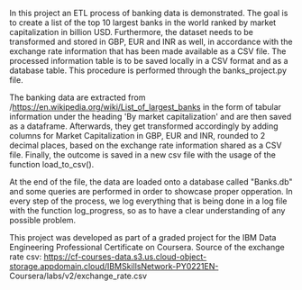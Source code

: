 In this project an ETL process of banking data is demonstrated. The goal is to create a list of the top 10 largest banks in the world ranked by market capitalization in billion USD. Furthermore, the dataset needs to be transformed and stored in GBP, EUR and INR as well, in accordance with the exchange rate information that has been made available as a CSV file. The processed information table is to be saved locally in a CSV format and as a database table. This procedure is performed through the banks_project.py file. 

The banking data are extracted from /https://en.wikipedia.org/wiki/List_of_largest_banks in the form of tabular information under the heading 'By market capitalization' and are then saved as a dataframe. Afterwards, they get transformed accordingly by adding columns for Market Capitalization in GBP, EUR and INR, rounded to 2 decimal places, based on the exchange rate information shared as a CSV file. Finally, the outcome is saved in a new csv file with the usage of the function load_to_csv(). 

At the end of the file, the data are loaded onto a database called "Banks.db" and some queries are performed in order to showcase proper opperation. In every step of the process, we log everything that is being done in a log file with the function log_progress, so as to have a clear understanding of any possible problem. 


This project was developed as part of a graded project for the IBM Data Engineering Professional Certificate on Coursera. 
Source of the exchange rate csv: https://cf-courses-data.s3.us.cloud-object-storage.appdomain.cloud/IBMSkillsNetwork-PY0221EN-
Coursera/labs/v2/exchange_rate.csv
